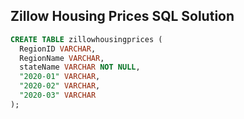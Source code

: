 ## Zillow Housing Prices SQL Solution

```sql
CREATE TABLE zillowhousingprices (
  RegionID VARCHAR,
  RegionName VARCHAR,
  stateName VARCHAR NOT NULL,
  "2020-01" VARCHAR,
  "2020-02" VARCHAR,
  "2020-03" VARCHAR
);
```
